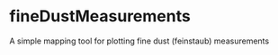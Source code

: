 fineDustMeasurements
====================

A simple mapping tool for plotting fine dust (feinstaub) measurements
